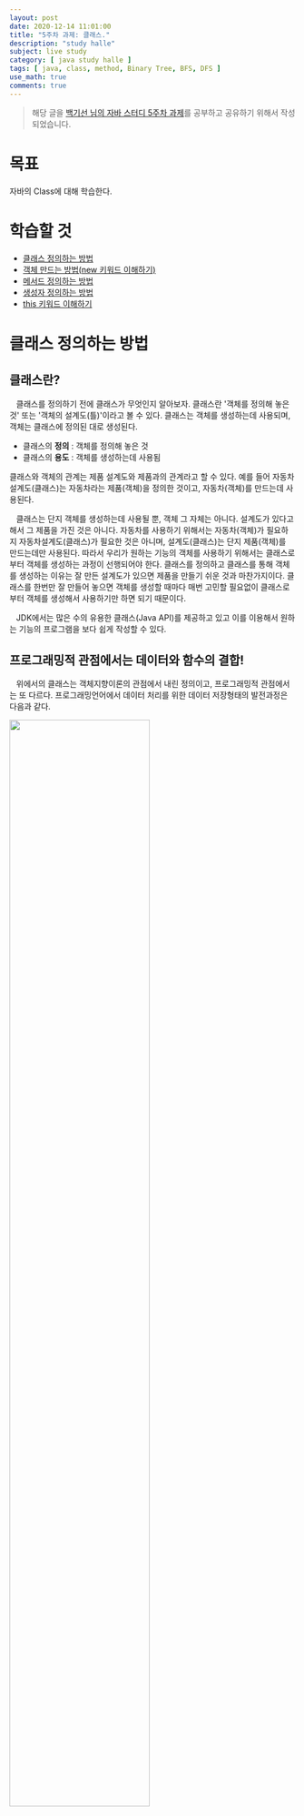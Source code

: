 ```yaml
---
layout: post
date: 2020-12-14 11:01:00
title: "5주차 과제: 클래스."
description: "study halle"
subject: live study
category: [ java study halle ]
tags: [ java, class, method, Binary Tree, BFS, DFS ]
use_math: true
comments: true
---
```


> 해당 글을 [백기선 님의 자바 스터디 5주차 과제](https://github.com/whiteship/live-study/issues/5)를 공부하고 공유하기 위해서 작성되었습니다.

# 목표

자바의 Class에 대해 학습한다.

# 학습할 것

+ [클래스 정의하는 방법](#클래스-정의하는-방법)
+ [객체 만드는 방법(new 키워드 이해하기)](#객체-만드는-방법-new-키워드-이해하기)
+ [메서드 정의하는 방법](#메서드-정의하는-방법)
+ [생성자 정의하는 방법](#생성자-정의하는-방법)
+ [this 키워드 이해하기](#this-키워드-이해하기)

# 클래스 정의하는 방법

## 클래스란?

&nbsp;&nbsp;&nbsp;클래스를 정의하기 전에 클래스가 무엇인지 알아보자. 클래스란 '객체를 정의해 놓은 것' 또는 '객체의 설계도(틀)'이라고 볼 수 있다. 클래스는 객체를 생성하는데 사용되며, 객체는 클래스에 정의된 대로 생성된다.

+ 클래스의 <b>정의</b> : 객체를 정의해 놓은 것
+ 클래스의 <b>용도</b> : 객체를 생성하는데 사용됨

클래스와 객체의 관계는 제품 설계도와 제품과의 관계라고 할 수 있다. 예를 들어 자동차설계도(클래스)는 자동차라는 제품(객체)을 정의한 것이고, 자동차(객체)를 만드는데 사용된다.

&nbsp;&nbsp;&nbsp;클래스는 단지 객체를 생성하는데 사용될 뿐, 객체 그 자체는 아니다. 설계도가 있다고해서 그 제품을 가진 것은 아니다. 자동차를 사용하기 위해서는 자동차(객체)가 필요하지 자동차설계도(클래스)가 필요한 것은 아니며, 설계도(클래스)는 단지 제품(객체)를 만드는데만 사용된다. 따라서 우리가 원하는 기능의 객체를 사용하기 위해서는 클래스로부터 객체를 생성하는 과정이 선행되어야 한다.
클래스를 정의하고 클래스를 통해 객체를 생성하는 이유는 잘 만든 설계도가 있으면 제품을 만들기 쉬운 것과 마찬가지이다. 클래스를 한번만 잘 만들어 놓으면 객체를 생성할 때마다 매번 고민할 필요없이 클래스로부터 객체를 생성해서 사용하기만 하면 되기 때문이다.

&nbsp;&nbsp;&nbsp;JDK에서는 많은 수의 유용한 클래스(Java API)를 제공하고 있고 이를 이용해서 원하는 기능의 프로그램을 보다 쉽게 작성할 수 있다.

## 프로그래밍적 관점에서는 데이터와 함수의 결합!

&nbsp;&nbsp;&nbsp;위에서의 클래스는 객체지향이론의 관점에서 내린 정의이고, 프로그래밍적 관점에서는 또 다르다.
프로그래밍언어에서 데이터 처리를 위한 데이터 저장형태의 발전과정은 다음과 같다.

<img src="/assets/img/study/dataevo.png" width="70%" align="center"><br/>

1. <b>변수</b> : 하나의 데이터를 저장할 수 있는 공간
2. <b>배열</b> : 같은 종류의 여러 데이터를 하나의 집합으로 저장할 수 있는 공간
3. <b>구조체</b> : 서로 관련된 여러 데이터를 <b>종류에 관계없이</b> 하나의 집합으로 저장할 수 있는 공간
4. <b>클래스</b> : 데이터와 함수의 결합(구조체 + 함수)

하나의 데이터를 저장하기 위해 <b>변수</b>, 같은 종류의 데이터를 보다 효율적으로 다루기 위해서 <b>배열</b>이라는 개념이 도입되었고, <b>구조체(structure)</b>가 등장하여 자료형의 종류에 상관없이 서로 관계가 깊은 변수들을 하나로 묶어서 다룰 수 있도록 했다.

&nbsp;&nbsp;&nbsp;서로 관련된 변수들을 정의하고 이들에 대한 작업을 수행하는 함수들을 함께 정의한 것이 클래스이다. C언어에서는 문자열을 문자의 배열로 다루지만, Java에서는 String이라는 클래스로 문자열을 다룬다. 문자열을 클래스로 정의한 이유는 문자열과 문자열을 다루는데 필요한 함수들을 함께 묶기 위해서이다.

```java
    public final class String implements java.io.Serializable, Comparable {
        private char[] value;   // 문자열을 저장하기 위한 공간

        public String replace(char oldChar, char newChar) {
            ...
            char[] val = value; // 같은 클래스 내의 변수를 사용해서 작업을 한다.
            ...
            ...
        }
    }
```

위 코드는 String클래스의 실제 소스의 일부이다. 클래스 내부에 `value`라는 문자형 배열이 선언되어 있고, 문자열을 다루는 데 필요한 함수들을 함께 정의해 놓았다. 문자열의 일부를 뽑아내는 함수나 문자열의 길이를 알아내는 함수들은 항상 문자열을 작업대상으로 필요로 하기 때문에 문자열과 깊은 관계에 있으므로 함께 정의되어 있다.

## 사용자정의 타입(user-defined type)

&nbsp;&nbsp;&nbsp;프로그래밍언어에서 제공하는 자료형(primitive type)외에 프로그래머가 서로 관련된 변수들을 묶어서 하나의 타입으로 새로 추가하는 것을 사용자정의 타입(user-defined type)이라고 한다.

&nbsp;&nbsp;&nbsp;자바와 같은 객체지향언어에서는 클래스가 곧 사용자 정의 타입이다. 기본형의 개수는 8개로 정해져 있지만 참조형의 개수는 정해져 있지 않은 이유가 바로 프로그래머가 새로운 타입을 추가할 수 있기 때문이다.

&nbsp;&nbsp;&nbsp;시간을 표현하기 위해서 다음과 같이 3개의 변수를 선언해보자.

```java
    int hour;     // 시
    int minute;   // 분
    float second; // 초
```

만일 3개의 시간을 다뤄야한다면 변수의 개수가 3개로 늘어나는데, 다뤄야하는 시간의 개수가 늘어 날때마다 시, 분, 초를 위한 변수를 추가해줘야된다. 이 경우 다뤄야하는 데이터의 개수가 많으면 곤란하다.

```java
    int hour1, hour2, hour3, ...;
    int minute1, minute2, minute3, ...;
    float second1, second2, second3, ...;
```

이런 경우 배열을 활용해 볼 수 있다.

```java
    int[] hour = new int[n]; // n은 데이터의 개수
    int[] minute = new int[n];
    float[] second = new float[n];
```

배열로 처리하면 다뤄야하는 시간 데이터의 개수가 늘어나더라도 배열의 크기만 변경해주면 되므로, 변수를 매번 새로 선언해줘야하는 불편함과 복잡함이 사라진다. 그러나 하나의 시간을 구성하는 시, 분, 초가 서로 분리되어 있기 때문에 프로그램 수행과정에서 뒤섞여서 올바르지 않은 데이터가 될 가능성이 있다. 이런 경우에 시, 분, 초를 하나로 묶는 사용자정의 타입, 즉 클래스를 정의하여 사용해야한다.

```java
    class Time {
        int hour;
        int minute;
        float second;
    }
```

이제 시, 분, 초가 하나의 단위로 묶여서 다루어지기 때문에 다른 시간 데이터와 섞이는 일은 없겠지만, 시간 데이터에는 다음과 같은 추가 제약조건이 있다.

+ 시, 분, 초는 모두 0보다 크거나 같아야 한다.
+ 시의 범위는 0 ~ 23, 분과 초의 범위는 0 ~ 59이다.

이러한 조건들이 모두 코드에 반영될 때, 보다 정확한 데이터를 유지할 수 있다.

&nbsp;&nbsp;&nbsp;객체지향언어에서는 제어자와 메서드를 이용해서 이러한 조건들을 코드에 쉽게 반영할 수 있다.

```java
    public class Time {
        private int hour;
        private int minute;
        private float second;

        public int getHour() { return hour; }
        public int getMinute() { return minute; }
        public float seconde() { return second; }

        public void setHour(int h) {
            if(h < 0 || h > 23) return;
            hour = h;
        }

        public void setMinute(int m) {
            if(m < 0 || m > 59) return;
            minute = m;
        }

        public void setSecond(float s) {
            if(s < 0.0f || s > 59.99f) return;
            second = s;
        }
    }
```

## 그래서 클래스를 만드는 방법이 뭔데?

&nbsp;&nbsp;&nbsp;다시 객체지향이론의 관점으로 돌아와서 클래스란 객체를 정의한 것이므로 클래스에는 객체의 모든 속성과 기능이 정의되어 있다. 클래스로부터 객체를 생성하면, 클래스에 정의된 속성과 기능을 가진 객체가 만들어지는 것이다.

&nbsp;&nbsp;&nbsp;속성과 기능은 같은 뜻을 가진 여러가지 단어가 있는데, 그 중에서 속성은 <b>멤버변수</b>, 기능은 <b>메서드</b>라는 용어로 자주 사용된다.  

&nbsp;&nbsp;&nbsp;예를 들어 Tv클래스를 만든다고 할 때, TV의 속성은 전원상태, 크기, 길이, 높이, 색상, 볼륨, 채널 같은 것들이 있고, 기능으로는 켜기, 끄기, 볼륨 조절, 채널 변경 등이 있다. 이러한 내용을 토대로 코드를 작성하면 다음과 같다.

```java
    class Tv {
        String color;   // 색상
        boolean power;  // 전원상태
        int channel;    // 채널

        void power() {
            power = !power;
        }

        void channelUp() {
            channel++;
        }

        void channelDown() {
            channel--;
        }
    }
```

`color`, `power`, `channel`이라는 멤버변수가 선언되었고, `power()`, `channelUp`, `channelDown()`이라는 메서드가 선언되었다.

&nbsp;&nbsp;&nbsp;클래스는 위와 같은 방식으로 만들 수 있으며, 멤버변수와 메서드 외에 생성자라는 요소가 있다.

## public, private, static 같은 것들은 무엇인가?

&nbsp;&nbsp;&nbsp;다른 사람들이 만든 코드를 읽다보면 메서드나 클래스 앞에 붙은 `public`, `static`과 같은 것들을 볼 수 있다. 이러한 것들을 <b>제어자(modifier)</b>라고 한다.

&nbsp;&nbsp;&nbsp;제어자는 클래스, 변수 또는 메서드의 선언부에 함께 사용되어 부가적인 의미를 부여한다. 제어자의 종류는 크게 접근 제어자와 그 외의 제어자로 나눌 수 있다.

+ <b>접근 제어자</b> : public, protected, default, private
+ <b>그 외</b> : static, final, abstract, native, transient, synchronized, volatile, strictfp

제어자는 하나의 대상에 대해서 여러 제어자를 조합하여 사용하는 것이 가능하지만, 접근 제어자는 한 번에 네 가지 중 하나만 선택해서 사용할 수 있다. 즉, 하나의 대상에 `public`과 `private`을 동시에 사용할 수 없다.

### static - 클래스의, 공통적인

&nbsp;&nbsp;&nbsp;static은 '클래스의' 또는 '공통적인'이라는 의미를 가진다. 인스턴스변수는 하나의 클래스로부터 생성되었더라도 각기 다른 값을 유지하지만, 클래스변수(static멤버변수)는 인스턴스에 관계없이 같은 값을 갖는다. 그 이유는 하나의 변수를 모든 인스턴스가 공유하기 때문이다.

&nbsp;&nbsp;&nbsp;static이 붙은 멤버변수와 메서드, 그리고 초기화 블럭은 인스턴스가 아닌 클래스에 관계된 것이기 때문에 인스턴스를 생성하지 않고도 사용할 수 있다.  

&nbsp;&nbsp;&nbsp;인스턴스 메서드와 static메서드의 근본적인 차이는 메서드 내에 인스턴스 멤버를 사용하는가의 여부에 있다.

<table align="center">
  <tr style="text-align:center; background-color:#3a3c42; color:white">
    <td> 제어자 </td>
    <td> 대 상 </td>
    <td> 의 미 </td>
  </tr>
  <tr>
    <td rowspan="2" style="text-align:center;"> static </td>
    <td style="text-align:center;"> 멤버변수 </td>
    <td> - <b>모든 인스턴스에 공통적으로 사용</b>되는 클래스변수가 된다.<br/> - 클래스변수는 인스턴스를 생성하지 않고도 사용 가능하다.<br/> - 클래스가 메모리에 로드될 때 생성된다. </td>
  </tr>
  <tr>
    <td style="text-align:center;"> 메서드 </td>
    <td> - 인스턴스를 생성하지 않고도 호출이 가능한 static 메서드가 된다.<br/> - static메서드 내에서는 인스턴스멤버들을 직접 사용할 수 없다. </td>
  </tr>
</table>

<br/>
인스턴스 멤버를 사용하지 않는 메서드는 static을 붙여서 static메서드로 선언하면 인스턴스를 생성하지 않고도 호출이 가능해 편리하고 속도도 빠르니 고려해보자.

```java
    class StaticTest {
        static int width = 200;           // static 변수
        static int height = 120;          // static 변수

        static {                          // 클래스 초기화 블럭
            // static변수의 복잡한 초기화 수행
        }

        static int max(int a, int b) {    // static 메서드
            return a > b ? a : b;
        }
    }
```

static 초기화 블럭은 클래스가 메모리에 로드될 때 단 한번만 수행되며, 주로 static변수를 초기화하는데 사용된다.

### final - 마지막의, 변경될 수 없는

&nbsp;&nbsp;&nbsp;final은 '마지막의' 또는 '변경될 수 없는'의 의미를 가지고 있으며 거의 모든 대상에 사용될 수 있다.

&nbsp;&nbsp;&nbsp;변수에 사용되면 값을 변경할 수 없는 상수가 되며, 메서드에 사용되면 오버라이딩을 할 수 없게 되고 클래스에 사용되면 자신을 확장하는 자손클래스를 정의하지 못하게 된다.

<table align="center">
  <tr style="text-align:center; background-color:#3a3c42; color:white">
    <td> 제어자 </td>
    <td> 대 상 </td>
    <td> 의 미 </td>
  </tr>
  <tr>
    <td rowspan="4" style="text-align:center;"> final </td>
    <td style="text-align:center;"> 클래스 </td>
    <td> 변경될 수 없는 클래스, 확장될 수 없는 클래스가 된다.<br/> 따라서 final로 지정된 클래스는 다른 클래스의 조상이 될 수 없다. </td>
  </tr>
  <tr>
    <td style="text-align:center;"> 메서드 </td>
    <td> 변경될 수 없는 메서드, final로 지정된 메서드는 오버라이딩을 통해 재정의 될 수 없다. </td>
  </tr>
  <tr>
    <td style="text-align:center;"> 멤버변수 </td>
    <td rowspan="2"> 변수 앞에 final이 붙으면, 값을 변경할 수 없는 상수가 된다. </td>
  </tr>
  <tr>
    <td style="text-align:center;"> 지역변수 </td>
  </tr>
</table>

```java
    final class FinalTest {             // 조상이 될 수 없는 클래스
        final int MAX_SIZE = 10;        // 값을 변경할 수 없는 멤버변수(상수)

        final void getMaxSize() {       // 오버라이딩할 수 없는 메서드(변경불가)
            final int LV = MAX_SIZE;    // 값을 변경할 수 없는 지역변수(상수)
            return MAX_SIZE;
        }
    }
```

### 생성자를 이용한 final멤버변수의 초기화

&nbsp;&nbsp;&nbsp;final이 붙은 변수는 상수이므로 일반적으로 선언과 동시에 초기화를 동시에 하지만, 인스턴스변수의 경우 생성자에서 초기화 되도록 할 수 있다.

&nbsp;&nbsp;&nbsp;클래스 내에 매개변수를 갖는 생성자를 선언하여, 인스턴스를 생성할 때 final이 붙은 멤버변수를 초기화하는데 필요한 값을 생성자의 매개변수로부터 제공받는 것이다. 이 기능을 활용하면 각 인스턴스마다 final이 붙은 멤버변수가 다른 값을 갖도록 하는 것이 가능하다.

```java
    class Card {
        final int NUMBER;                // 상수지만 선언과 함께 초기화 하지 않고
        final String KIND;               // 생성자에서 단 한번만 초기화할 수 있다.
        static int width = 100;
        static int height = 250;

        // 매개 변수로 넘겨받은 값으로 KIND와 NUMBER를 초기화한다.
        Card(String kind, int num) {
            KIND = kind;
            NUMBER = num;
        }

        Card() {
            this("HEART", 1);
        }

        public String toString() {
            return KIND + " " + NUMBER;
        }
    }

    class FinalCardTest {
        public static void main(String[] args) {
            Card c = new Card("HEART", 10);
    //      c.NUMBER = 5; Error. cannot assign a value to final variable NUMBER
            System.out.println(c.KIND);
            System.out.println(c.NUMBER);
            System.out.println(c);  // System.out.println(c.toString());
        }
    }
```

### abstract - 추상의, 미완성의

&nbsp;&nbsp;&nbsp;'미완성'의 의미를 가지고 있는 abstract은 메서드의 선언부만 작성하고 실제 수행내용은 구현하지 않은 추상 메서드를 선언하는데 사용된다. 그리고 클래스에 사용되어 클래스 내에 추상메서드가 존재한다는 것을 쉽게 알 수 있게 한다.

<table align="center">
  <tr style="text-align:center; background-color:#3a3c42; color:white">
    <td> 제어자 </td>
    <td> 대 상 </td>
    <td> 의 미 </td>
  </tr>
  <tr>
    <td rowspan="2" style="text-align:center;"> abstract </td>
    <td style="text-align:center;"> 클래스 </td>
    <td> 클래스 내에 추상 메서드가 선언되어 있음을 의미한다. </td>
  </tr>
  <tr>
    <td style="text-align:center;"> 메서드 </td>
    <td> 선언부만 작성하고 구현부는 작성하지 않은 추상 메서드임을 알린다. </td>
  </tr>
</table>

<br/>
추상 클래스는 아직 완성되지 않은 메서드는 존재하는 '미완성 설계도'이므로 인스턴스를 생성할 수 없다.

```java
    abstract class AbstractTest {             // 추상 클래스(추상 메서드를 포함한 클래스)
        abstract void move();                 // 추상 메서드(구현부가 없는 메서드)
    }
```

## 접근 제어자

&nbsp;&nbsp;&nbsp;접근 제어자는 멤버 또는 클래스에 사용되어, 해당하는 멤버 또는 클래스를 외부에서 접근하지 못하도록 <b>제한</b>하는 역할을 한다. 접근 제어자가 default임을 알리기 위해 실제로 default를 붙이지는 않는다. 클래스나 멤버변수, 메서드, 생성자에 접근 제어자가 지정되어 있지 않다면, 접근 제어자가 default임을 뜻한다.

+ <b>접근 제어자가 사용될 수 있는 곳 - 클래스, 멤버변수, 메서드, 생성자</b>
  + <b>private</b> : 같은 <b>클래스</b> 내에서만 접근이 가능하다.
  + <b>default</b> : 같은 <b>패키지</b> 내에서만 접근이 가능하다.
  + <b>protected</b> : 같은 패키지 내에서, 그리고 <b>다른 패키지의 자손 클래스</b>에서 접근이 가능하다.
  + <b>public</b> : 접근 제한이 없다.

public은 접근 제한이 전혀 없고, private은 같은 클래스 내에서만 사용하도록 제한하는 가장 높은 제한이다. 그리고 default는 같은 패키지 내의 클래스에서만 접근이 가능하도록 하는 것이다.

&nbsp;&nbsp;&nbsp;protected는 패키지에 관계없이 상속관계에 있는 자손클래스에서 접근할 수 있도록 하는 것이 제한목적이지만, 같은 패키지 내에서도 접근이 가능하다.

<table align="center">
  <tr style="text-align:center; background-color:#3a3c42; color:white">
    <td> 대 상 </td>
    <td> 사용가능한 접근 제어자 </td>
  </tr>
  <tr>
    <td style="text-align:center;"> 클래스 </td>
    <td> public, (default) </td>
  </tr>
  <tr>
    <td style="text-align:center;"> 메서드 </td>
    <td rowspan="2"> public, protected, (default), private </td>
  </tr>
  <tr>
    <td style="text-align:center;"> 멤버변수 </td>
  </tr>
  <tr>
    <td style="text-align:center;"> 지역변수 </td>
    <td> 없 음 </td>
  </tr>
</table>

## 제어자(modifier)의 조합

<table align="center">
  <tr style="text-align:center; background-color:#3a3c42; color:white">
    <td> 대 상 </td>
    <td> 사용가능한 제어자 </td>
  </tr>
  <tr>
    <td style="text-align:center;"> 클래스 </td>
    <td> public, (default), final, abstract </td>
  </tr>
  <tr>
    <td style="text-align:center;"> 메서드 </td>
    <td> 모든 접근 제어자, final, abstract, static </td>
  </tr>
  <tr>
    <td style="text-align:center;"> 멤버변수 </td>
    <td> 모든 접근 제어자, final, static </td>
  </tr>
  <tr>
    <td style="text-align:center;"> 지역변수 </td>
    <td> final </td>
  </tr>
</table>

<br/>
제어자를 조합할 때 주의해야할 사항은 다음과 같다.

1. <b>메서드에 static과 abstract를 함께 사용할 수 없다.</b>  
static메서드는 몸통이 있는 메서드에만 사용할 수 있기 때문이다.
2. <b>클래스에 abstract와 final을 동시에 사용할 수 없다.</b>  
클래스에 사용되는 final은 클래스를 확장할 수 없다는 의미이고 abstract는 상속을 통해서 완성되어야 한다는 의미이므로 서로 모순되기 때문이다.
3. <b>abstract메서드의 접근 제어자가 private일 수 없다.</b>  
abstract메서드는 자손클래스에서 구현해주어야 하는데 접근 제어자가 private이면, 자손클래스에서 접근할 수 없기 때문이다.
4. <b>메서드에 private과 final을 같이 사용할 필요는 없다.</b>  
접근 제어자가 private인 메서드는 오버라이딩될 수 없기 떄문이다. 둘 중 하나만 사용해도 의미가 충분하다.

# 객체 만드는 방법 (new 키워드 이해하기)

## 객체? 인스턴스?

&nbsp;&nbsp;&nbsp;클래스에서 객체에 대해서 계속 언급했는데 그렇다면 객체는 뭘까? 객체의 사전적 정의는 '실제로 존재하는 것'이다. 우리가 주변에서 볼 수 있는 책상, 자동차, 의자 같은 사물들이 곧 객체인 것이다. 객체지향이론에서는 사물과 같은 유형적인 것 뿐만 아니라, 개념이나 논리와 같은 무형적인 것들도 객체로 간주한다.

&nbsp;&nbsp;&nbsp;프로그래밍에서의 객체는 <b>클래스에 정의된 내용대로 메모리에 생성된 것</b>을 뜻한다.

+ 객체의 <b>정의</b> : 실제로 존재하는 것. 사물 또는 개념
+ 객체의 <b>용도</b> : 객체가 가지고 있는 <b>기능과 속성</b>에 따라 다름

&nbsp;&nbsp;&nbsp;클래스로부터 객체를 만드는 과정을 클래스의 인스턴스화(instantiate)라고 하며, 어떤 클래스로부터 만들어진 객체를 그 클래스의 인스턴스(instance)라고 한다.  
결국 인스턴스는 객체와 같은 의미이지만, 객체는 모든 인스턴스를 대표하는 포괄적인 의미를 가지고 있으며, 인스턴스는 어떤 클래스로부터 만들어진 것인지를 강조하는 보다 구체적인 의미를 가지고 있다.

&nbsp;&nbsp;&nbsp;인스턴스와 객체는 같은 의미이므로 두 용어의 사용을 엄격히 구분할 필요는 없지만, 문맥에 따라 구별하여 사용하는 것이 좋다.

&nbsp;&nbsp;&nbsp;객체는 속성과 기능, 두 종류의 구성요소로 이루어져 있으며, 일반적으로 객체는 다수의 속성과 다수의 기능을 갖는다. 즉, 속성과 기능의 집합이라고 할 수 있다.  
객체가 가지고 있는 속성과 기능을 그 객체의 멤버(구성원, member)라 한다.

## 인스턴스의 생성과 사용

&nbsp;&nbsp;&nbsp;인스턴스(객체)를 생성하고 사용하는 것에 대해 예제를 통해 알아보자. 일반적으로 클래스로부터 인스턴스를 생성하는 방법은 다음과 같다.

```
    클래스명 변수명;           // 클래스의 객체를 참조하기 위한 참조변수 선언
    변수명 = new 클래스명();   // 클래스의 객체를 생성 후, 객체의 주소를 참조변수에 저장
```

new 키워드를 사용하여 객체의 주소를 참조변수에 저장하는데 JVM의 heap 영역에 객체가 생성되고 stack 영역에서는 객체의 주소값만 가지고 있게 된다.

이제 예제를 살펴보자.

```java
    class Target {
        String str;
        int num;

        void up() { ++num; }
        void down() { --num; }
    }

    class App {
        public static void main(String[] args) {
            Target tg = new Target();
            tg.num = 7;
            tg.up();
            System.out.println(tg.num);
        }
    }
```

<img src="/assets/img/study/instanceEx.png" width="70%" align="center"><br/>

`Target`클래스로부터 인스턴스를 생성하고 속성과 메서드를 사용한 예제이다. 각 부분별로 살펴보자.

```java
    Target tg = new Target();
```

&nbsp;&nbsp;&nbsp;Target클래스 타입의 참조변수 tg를 선언했다. 연산자 new에 의해 Target클래스의 인스턴스가 메모리의 빈 공간에 생성되는데, new를 사용하기 전 tg만 선언되었을 때는 인스턴스가 생성되지 않았기 때문에 아무것도 할 수 없다.  
멤버변수는 각 자료형에 해당하는 기본값으로 초기화 된다.

<img src="/assets/img/study/instance01.png" witdh="70%" aling="center"><br/>

이후 대입 연산자에 의해서 생성된 객체의 주소값이 참조변수 tg에 저장된다. 이제부터 tg를 통해 Target인스턴스에 접근할 수 있다. 인스턴스를 다루기 위해서는 참조변수가 반드시 필요하다.

<img src="/assets/img/study/instance02.png" witdh="70%" aling="center"><br/>

```java
    tg.num = 7;
```

&nbsp;&nbsp;&nbsp;참조변수 tg에 저장된 주소에 있는 인스턴스의 멤버변수 num에 7을 저장한다. 인스턴스의 멤버변수(속성)을 사용하려면 '참조변수.멤버변수'와 같이 하면 된다.

<img src="/assets/img/study/instance03.png" witdh="70%" aling="center"><br/>

```java
    tg.up();
```

참조변수 tg가 참조하고 있는 Target인스턴스의 up메서드를 호출한다. up메서드는 멤버변수 num에 저장되어 있는 값을 1 증가시킨다.

<img src="/assets/img/study/instance04.png" witdh="70%" aling="center"><br/>

&nbsp;&nbsp;&nbsp;이처럼 인스턴스는 참조변수를 통해서만 다룰 수 있으며, 참조변수의 타입은 인스턴스의 타입과 일치해야한다. 인스턴스를 여러 개 생성했을 경우, 같은 클래스로부터 생성되었을지라도 각 인스턴스의 속성(멤버변수)은 서로 다른 값을 유지할 수 있으며, 메서드의 내용은 모든 인스턴스에 대해 동일하다.

# 메서드 정의하는 방법

## 메서드란?

&nbsp;&nbsp;&nbsp;메서드(method)는 특정 작업을 수행하는 일련의 문장들을 하나로 묶은 것이다. 수학의 함수와 유사하며 어떤 값을 입력하면 이 값으로 작업을 수행해서 결과를 반환한다. 물론 수학의 함수와 달리 입력값 또는 출력값이 없을 수도 있고, 심지어 둘 다 없을 수도 있다.

메서드가 작업을 처리하는 과정은 몰라도 된다. 그저 작업을 수행하는데 필요한 값만 넣고 원하는 결과를 얻으면 된다. 그래서 메서드를 내부가 보이지 않는 '블랙박스(black box)'라고도 한다.

### 그러면 왜 메서드를 사용하는가?

&nbsp;&nbsp;&nbsp;메서드를 통해서 얻는 이점은 여러가지 있다. 그 중에서 대표적인 이점이 세 가지 정도가 있는데 이 장점들을 염두하고 공부를 해보자.

1. 높은 재사용성(reusability)  
Java API에서 제공하는 메서드들을 사용하면서 경험했듯이 한번 만들어 놓은 메서드는 몇 번이고 호출이 가능하고, 다른 프로그램에서도 사용이 가능하다.

2. 중복된 코드 제거  
프로그램을 작성하다보면, 같은 내용의 문장들이 여러 곳에서 반복해 나타날 때가 있다. 반복되는 문장들을 묶어서 하나의 메서드로 작성해 두면, 메서드를 호출하는 한 문장으로 대체할 수 있다. 그러면 전체 소스코드의 길이도 짧아지고 수정해야할 부분도 줄어들어 오류가 발생할 가능성도 줄어든다.

3. 프로그램의 구조화
처음 프로그램을 작성할 때 main메서드 안에 모든 문장을 넣는 식으로 배우게 된다. 적당히 100줄 정도의 작은 프로그램을 작성할 때는 괜찮지만, 규모가 큰 프로그램을 작성할 떄는 좋지 않다. 큰 규모의 프로그램에서는 문장들을 작업단위로 나눠서 여러 개의 메서드에 담아 프로그램의 구조를 단순화 시키는 것이 중요하다.  
main메서드에서는 프로그램 전체의 흐름이 한 눈에 들어올 정도로 단순하게 구조화하고 세세한 부분은 메서드로 만드는 것이다.  

## 메서드의 선언과 구현

&nbsp;&nbsp;&nbsp;메서드는 크게 <b>선언부(header, 머리)</b>와 <b>구현부(body, 몸통)</b>으로 나눌 수 있다. 메서드를 정의한다는 것은 선언부와 구현부를 작성하는 것을 뜻하며 다음과 같은 형식으로 정의한다.

<img src="/assets/img/study/method01.png" witdh="70%" aling="center"><br/>

### 메서드 선언부(method declaration, method header)

&nbsp;&nbsp;&nbsp;메서드 선언부는 <b>메서드의 이름</b>과 <b>매개변수 선언</b> 그리고 <b>반환타입</b>으로 구성되어 있으며, 메서드가 작업을 수행하기 위해 어떤 값들을 필요로 하고 작업 결과로 어떤 타입의 값을 반환하는지에 대한 정보를 제공한다.

<img src="/assets/img/study/method02.png" witdh="70%" aling="center"><br/>

메서드의 선언부는 이 후에 변경사항이 발생하지 않도록 신중하게 작성해야 한다. 메서드의 선언부를 변경하게 되면, 그 메서드가 호출되는 모든 곳도 같이 변경해야 하기 때문이다.

+ 매개변수 선언(parameter declaration)  
&nbsp;&nbsp;&nbsp;매개변수는 메서드가 작업을 수행하는데 필요한 값들(입력)을 제공받기 위한 것이며, 필요한 값의 개수만큼 변수를 선언하며 각 변수 간의 구분은 쉼표 ','를 사용한다. 일반적인 변수선언과 달리 두 변수의 타입이 같아도 변수의 타입을 생략할 수 없다.  
선언할 수 있는 매개변수의 개수는 거의 제한이 없지만, 입력해야할 값의 개수가 많은 경우에는 배열이나 참조변수를 사용하면 된다. 값을 입력받을 필요가 없다면 괄호() 안을 비워두면 된다.  
&nbsp;&nbsp;&nbsp;참고로 매개변수도 메서드 내에 선언된 것으로 간주되므로 <b>지역변수(local variable)</b>이다.

+ 메서드의 이름(method name)  
&nbsp;&nbsp;&nbsp;메서드의 이름도 변수의 명명규칙대로 작성하면 된다. 메서드는 특정 작업을 수행하므로 메서드의 이름은 동사인 경우가 많으며, 기능을 쉽게 알 수 있도록 짓는게 좋다.

+ 반환타입(return type)  
&nbsp;&nbsp;&nbsp;메서드의 작업수행 결과(출력)인 <b>반환값(return value)</b>의 타입을 적는다. 반환값이 없는 경우 반환타입으로 'void'를 적어야한다.

### 메서드의 구현부

&nbsp;&nbsp;&nbsp;메서드의 선언부 다음에 오는 괄호 { }를 '메서드의 구현부'라고 하는데, 여기에 메서드를 호출했을 때 수행될 문장들을 넣는다.

+ return문  
&nbsp;&nbsp;&nbsp;메서드의 반환타입이 'void'가 아닌 경우, 구현부 안에 `return 반환값;`이 반드시 포함되어 있어야 한다. 이 문장은 작업을 수행한 결과인 반환값을 호출한 메서드로 전달하는데, 값의 타입은 <b>반환타입과 일치하거나 자동 형변환이 가능한 것</b>이어야 한다.  
&nbsp;&nbsp;&nbsp;여러개의 변수를 선언할 수 있는 매개변수와 달리 return문은 단 하나의 값만 반환할 수 있는데, 메서드로의 입력(매개변수)은 여러 개일 수 있어도 출력(반환값)은 최대 하나만 허용하는 것이다.

<img src="/assets/img/study/return01.png" witdh="70%" aling="center"><br/>

+ 지역변수
&nbsp;&nbsp;&nbsp;메서드 내에 선언된 변수들은 그 메서드 내에서만 사용할 수 있으므로 서로 다른 메서드라면 같은 이름의 변수를 선언해도 된다. 이처럼 메서드 내에 선언된 변수를 '지역변수(local variable)'라고 한다.  
아래 코드에 정의된 add와 multiply에 각기 선언된 변수 x, y, result는 이름만 같은 서로 다른 변수이다.

```java
    int add(int x, int y) {
        int result = x + y;
        return result;
    }

    int multiply(int x, int y) {
        int result = x * y;
        return result;
    }
```

## 메서드의 호출

&nbsp;&nbsp;&nbsp;메서드를 정의하는 방법에 대해 알아봤다. 하지만 메서드를 정의했어도 호출되지 않으면 아무 일도 일어나지 않는다. 메서드를 호출해야 구현부의 문장들이 수행되기 때문이다.

```
    메서드이름(값1, 값2, ...); // 메서드 호출 방법
```

메서드의 호출 방법은 위와 같고 main메서드는 프로그램 실행 시 OS에 의해 자동적으로 호출된다.

### 인자(argument)와 매개변수(parameter)

&nbsp;&nbsp;&nbsp;메서드를 호출할 때 괄호 안에 지정해준 값들을 '인자(argument)' 또는 '인수'라고 하는데, 인자의 개수와 순서는 호출된 메서드에 선언된 매개변수와 일치해야 한다. 또한 인자는 메서드가 호출되면서 매개변수에 대입되므로, 인자의 타입은 매개변수의 타입과 일치하거나 자동 형변환이 가능한 것이어야 한다.

<img src="/assets/img/study/method03.png" witdh="70%" aling="center"><br/>

만일 메서드에 선언된 매개변수의 개수보다 많은 값을 괄호에 넣거나 타입이 다른 값을 넣으면 컴파일러가 에러를 발생시킨다.

```java
    int result = add(1, 2, 3); // Error. 개수가 다름
    int result = add(1.0, 2.0); // Error. 타입이 다름
```

반환타입이 void가 아닌 경우, 메서드가 작업을 수행하고 반환한 값을 대입연산자로 변수에 저장하는 것이 보통이지만, 저장하지 않아도 문제가 되지 않는다.

```java
    int result = add(3, 5); // int add(int x, int y)의 호출결과를 result에 저장
    add(3, 5);              // Ok. 반환한 결과를 사용하지 않아도 된다.
```

# 생성자 정의하는 방법

## 생성자란?

&nbsp;&nbsp;&nbsp;생성자는 인스턴스가 생성될 때 호출되는 <b>인스턴스 초기화 메서드</b>이다. 인스턴스 변수의 초기화 작업에 주로 사용되며, 인스턴스 생성 시에 실행되어야 할 작업을 위해서도 사용된다.

&nbsp;&nbsp;&nbsp;생성자는 메서드처럼 클래스 내에 선언되며, 구조도 메서드와 유사하지만 리턴값이 없다. 하지만 리턴값이 없음을 뜻하는 void를 사용하지는 않는다. 생성자도 메서드이기 떄문에 void를 붙여야 하지만, 모든 생성자가 리턴값이 없기 때문에 생략할 수 있는 것이다.

## 생성자의 조건과 정의

&nbsp;&nbsp;&nbsp;생성자의 조건은 다음과 같다.

+ 생성자의 이름은 클래스의 이름과 같아야 한다.
+ 생성자는 리턴 값이 없다.

생성자도 오버로딩이 가능하므로 하나의 클래스에 여러 개의 생성자가 존재할 수 있다.

```
    클래스이름 (타입 변수명, 타입 변수명, ... ) {
        // 인스턴스 생성 시 수행될 코드,
        // 주로 인스턴스 변수의 초기화 코드를 적는다.
    }
```

한 가지 주의해야 할 점은 <b>연산자 new가 인스턴스를 생성하는 것이지 생성자가 인스턴스를 생성하는 것이 아니다.</b> 생성자는 단순히 인스턴스 변수들의 초기화에 사용되는 조금 특별한 메서드일 뿐이다.

```java
    Target tg = new Target();
```

위 코드가 수행되는 과정을 단계별로 나누어보면 다음과 같다.

1. 연산자 new에 의해서 메모리(heap)에 Target클래스의 인스턴스가 생성된다.
2. 생성자 Target()이 호출되어 수행된다.
3. 연산자 new의 결과로, 생성된 Target인스턴스의 주소가 반환되어 참조변수 tg에 저장된다.

인스턴스를 생성하기 위해서 사용해왔던 '클래스이름()'이 바로 생성자이다! 인스턴스를 생성할 때는 반드시 클래스 내에 정의된 생성자 중의 하나를 선택하여 지정해주어야 한다.

## 기본 생성자(default constructor)

&nbsp;&nbsp;&nbsp;모든 클래스에는 반드시 하나 이상의 생성자가 정의되어 있어야 한다. 그러나 지금까지 클래스에 생성자를 정의하지 않고도 인스턴스를 생성할 수 있었던 이유는 컴파일러가 제공하는 '기본 생성자(default constructor)' 덕분이다.

&nbsp;&nbsp;&nbsp;컴파일을 할 때, 소스파일(*.java)의 클래스에 생성자가 하나도 정의되어 있지 않은 경우 컴파일러는 자동적으로 아래와 같은 기본 생성자를 추가하여 컴파일 한다.

```java
    // 클래스이름() { }
    Target() { }
```

컴파일러가 자동적으로 추가해주는 기본 생성자는 매개변수도 없고 아무런 내용도 없는 간단한 것이다. 참고로 클래스의 '접근 제어자(Access Modifier)'가 public인 경우에는 기본 생성자로 'public 클래스이름() { }'이 추가된다.

&nbsp;&nbsp;&nbsp;특별히 인스턴스 초기화 작업이 요구되지 않는다면 생성자를 정의하지 않고 컴파일러가 제공하는 기본 생성자를 사용하는 것도 좋다.

```java
    class Date1 {
        int value;
    }

    class Data2 {
        int value;

        Data2(int x) {
            value = x;
        }
    }

    class Main {
        public static void main(String[] args) {
            Data1 d1 = new Data1();
            Data2 d2 = new Data2();
        }
    }
```

위 코드를 실행하면 compile error가 발생한다. Data2에서 Data2()를 찾을 수 없다는 내용의 에러메시지가 출력되는데, 당연하게도 이는 Data2에 생성자 Data2()가 정의되어 있지 않기 때문이다.

&nbsp;&nbsp;&nbsp;Data1의 인스턴스를 생성하는 코드는 에러가 없는데, 왜 Data2의 인스턴스를 생성하는 코드에서 에러가 발생할까?  
&nbsp;&nbsp;&nbsp;이유는 Data1에는 정의되어 있는 생성자가 하나도 없으므로 컴파일러가 기본 생성자를 추가해주었지만, Data2에서는 이미 Data2(int x)가 정의되어 있으므로 기본 생성자가 추가되지 않는다.

&nbsp;&nbsp;&nbsp;컴파일러가 자동적으로 기본 생성자를 추가해주는 경우는 <b>클래스 내에 생성자가 하나도 없을 때</b>뿐이다.

## 매개변수가 있는 생성자

&nbsp;&nbsp;&nbsp;생성자도 메서드처럼 매개변수를 선언하여 호출 시 값을 넘겨받아 인스턴스의 초기화 작업에 사용할 수 있다.

```java
    class User {
        String name;
        String language;

        User() { }
        User(String n, String l) {
            name = c;
            language = l;
        }
    }
```

User인스턴스를 생성할 때, User()를 사용한다면 인스턴스를 생성한 후에 인스턴스변수들을 따로 초기화해주어야 하지만, 매개변수가 있는 생성자 User(String n, String l)을 사용한다면 인스턴스를 생성하는 동시에 원하는 값으로 초기화를 할 수 있게 된다.

# this 키워드 이해하기

&nbsp;&nbsp;&nbsp;같은 클래스의 멤버들 간에 서로 호출할 수 있는 것처럼 생성자 간에도 서로 호출이 가능하다. 단, 다음 두 조건을 만족시켜야 한다.

+ 생성자의 이름으로 클래스이름 대신 <b>this</b>를 사용한다.
+ 한 생성자에서 다른 생성자를 호출할 때는 반드시 첫 줄에서만 호출이 가능하다.

아래 코드는 두 조건을 모두 만족하지 못했기 때문에 에러가 발생한다.

```java
    User(String name) {
        language = "java";
        User(name, "java");   // 에러1. 두 번째 줄에서 생성자 호출
    }                         // 에러2. this(name, "java");로 해야함
```

생성자 내에서 다른 생성자를 호출할 때는 클래스이름인 'User' 대신 'this'를 사용하지 않았고, 생성자 호출이 첫 번째 줄이 아닌 두 번째 줄이다.

&nbsp;&nbsp;&nbsp;생성자에서 다른 생성자를 첫 줄에서만 호출이 가능하도록 한 이유는 생성자 내에서 초기화 작업도중에 다른 생성자를 호출하게 되면, 호출된 다른 생성자 내에서도 멤버변수들의 값을 초기화를 할 것이므로 다른 생성자를 호출하기 이전의 초기화 작업이 무의미해질 수 있기 때문이다.

## 그래서 this가 무엇입니까?

&nbsp;&nbsp;&nbsp;'this'는 참조변수로 인스턴스 자신을 가리킨다. 참조변수를 통해 인스턴스의 멤버에 접근할 수 있는 것처럼, 'this'로 인스턴스변수에 접근할 수 있는 것이다.  
하지만, 'this'를 사용할 수 있는 것은 인스턴스멤버뿐이다. static메서드에서는 인스턴스멤버들을 사용할 수 없는 것처럼, 'this' 역시 사용할 수 없다.

&nbsp;&nbsp;&nbsp;생성자를 포함한 모든 인스턴스메서드에는 자신이 관련된 인스턴스를 가리키는 참조변수 'this'가 지역변수로 숨겨진 채로 존재한다.

## 정리!

+ <b>this</b>  
인스턴스 자신을 가리키는 참조변수. 인스턴스의 주소가 저장되어 있다.  
모든 인스턴스 메서드에 지역변수로 숨겨진 채 존재한다.
+ <b>this( ), this(매개변수)</b>  
생성자. 같은 클래스의 다른 생성자를 호출할 때 사용한다.

this와 this( )는 비슷하게 생겼지만 완전히 다른 것이다. this는 <b>'참조변수'</b>이고, this( )는 <b>'생성자'</b>이다.

---

# 과제

+ [Node클래스](#node클래스)
+ [BFS](#bfs)
+ [DFS](#dfs)

# Node클래스




# BFS

# DFS

---
**Reference**
+ <https://ko.wikipedia.org/wiki/>
+ [자바의 정석 3/e](http://www.kyobobook.co.kr/product/detailViewKor.laf?mallGb=KOR&ejkGb=KOR&barcode=9788994492032)
+ [Java in a Nutshell](https://www.amazon.com/Java-Nutshell-Desktop-Quick-Reference/dp/1492037257/ref=sr_1_1?dchild=1&keywords=Java+in+a+Nutshell&qid=1605393888&s=books&sr=1-1)
